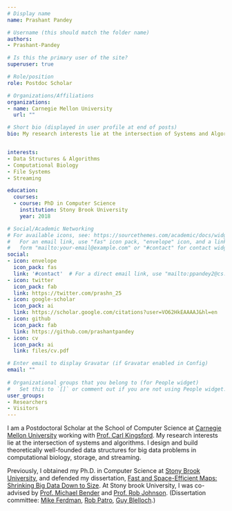 ```yaml
---
# Display name
name: Prashant Pandey

# Username (this should match the folder name)
authors:
- Prashant-Pandey

# Is this the primary user of the site?
superuser: true

# Role/position
role: Postdoc Scholar

# Organizations/Affiliations
organizations:
- name: Carnegie Mellon University
  url: ""

# Short bio (displayed in user profile at end of posts)
bio: My research interests lie at the intersection of Systems and Algorithms. I design and build theoretically well-founded data structures for big data problems in computational biology, streaming, and file systems.


interests:
- Data Structures & Algorithms
- Computational Biology
- File Systems
- Streaming

education:
  courses:
  - course: PhD in Computer Science
    institution: Stony Brook University
    year: 2018

# Social/Academic Networking
# For available icons, see: https://sourcethemes.com/academic/docs/widgets/#icons
#   For an email link, use "fas" icon pack, "envelope" icon, and a link in the
#   form "mailto:your-email@example.com" or "#contact" for contact widget.
social:
- icon: envelope
  icon_pack: fas
  link: '#contact'  # For a direct email link, use "mailto:ppandey2@cs.cmu.edu".
- icon: twitter
  icon_pack: fab
  link: https://twitter.com/prashn_25
- icon: google-scholar
  icon_pack: ai
  link: https://scholar.google.com/citations?user=VO62HkEAAAAJ&hl=en
- icon: github
  icon_pack: fab
  link: https://github.com/prashantpandey
- icon: cv
  icon_pack: ai
  link: files/cv.pdf

# Enter email to display Gravatar (if Gravatar enabled in Config)
email: ""
  
# Organizational groups that you belong to (for People widget)
#   Set this to `[]` or comment out if you are not using People widget.  
user_groups:
- Researchers
- Visitors
---
```


<!--My current research focuses on building efficient filter data structures for
approximate membership testing and counting. I also work on building
write-optimized data structures for online event-detection problem in streaming
data sets. I am also a member of the team that developed
[BetrFS](http://www.betrfs.org/), an in-kernel file system built on
write-optimized indexes.-->

I am a Postdoctoral Scholar at the School of Computer Science at [Carnegie
Mellon University](https://www.cs.cmu.edu/) working with [Prof. Carl
Kingsford](http://www.cs.cmu.edu/~ckingsf/). My research interests lie at the
intersection of systems and algorithms. I design and build theoretically
well-founded data structures for big data problems in computational biology,
storage, and streaming.

Previously, I obtained my Ph.D. in Computer Science at [Stony Brook
University](https://www.cs.stonybrook.edu/), and defended my dissertation, [Fast
and Space-Efficient Maps: Shrinking Big Data Down to
Size](files/prashant_pandey_thesis_2018_submitted.pdf). At Stony brook
University, I was co-advised by [Prof. Michael
Bender](http://www3.cs.stonybrook.edu/~bender/) and [Prof. Rob
Johnson](http://www3.cs.stonybrook.edu/~rob/). (Dissertation committee: [Mike
Ferdman](https://compas.cs.stonybrook.edu/~mferdman/), [Rob
Patro](http://www.robpatro.com/redesign/), [Guy
Blelloch](http://www.cs.cmu.edu/~guyb/).)

